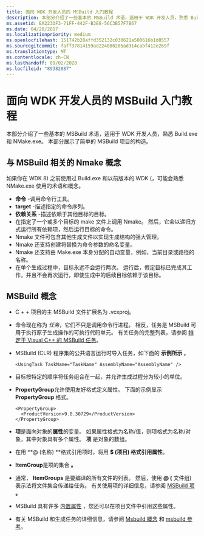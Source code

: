 ```yaml
---
title: 面向 WDK 开发人员的 MSBuild 入门教程
description: 本部分介绍了一些基本的 MSBuild 术语，适用于 WDK 开发人员，熟悉 Build.exe 和 NMake.exe。 本部分展示了简单的 MSBuild 项目的构造。
ms.assetid: EA223DF3-71FF-442F-B3E8-56C3B57F7B67
ms.date: 04/20/2017
ms.localizationpriority: medium
ms.openlocfilehash: 151742b28affd352132c030621a500616b1d8557
ms.sourcegitcommit: faff37814159ad224080205ad314cabf412e269f
ms.translationtype: MT
ms.contentlocale: zh-CN
ms.lasthandoff: 09/02/2020
ms.locfileid: "89382887"
---
```

# <a name="msbuild-primer-for-wdk-developers"></a>面向 WDK 开发人员的 MSBuild 入门教程


本部分介绍了一些基本的 MSBuild 术语，适用于 WDK 开发人员，熟悉 Build.exe 和 NMake.exe。 本部分展示了简单的 MSBuild 项目的构造。

## <a name="span-idnmake_concepts_relevant_to_msbuildspanspan-idnmake_concepts_relevant_to_msbuildspanspan-idnmake_concepts_relevant_to_msbuildspannmake-concepts-relevant-to-msbuild"></a><span id="Nmake_concepts_relevant_to_MSBuild"></span><span id="nmake_concepts_relevant_to_msbuild"></span><span id="NMAKE_CONCEPTS_RELEVANT_TO_MSBUILD"></span>与 MSBuild 相关的 Nmake 概念


如果你在 WDK 8) 之前使用过 Build.exe 和以前版本的 WDK (，可能会熟悉 NMake.exe 使用的术语和概念。

-   **命令** -调用命令行工具。
-   **target** -描述指定的命令序列。
-   **依赖关系** -描述依赖于其他目标的目标。
-   在指定了一个或多个目标的 make 文件上调用 Nmake。 然后，它会以递归方式运行所有依赖项，然后运行目标的命令。
-   Nmake 文件可包含其他生成文件以实现生成结构的强大管理。
-   Nmake 还支持创建将替换为命令参数的命名变量。
-   Nmake 还支持由 Make.exe 本身分配的自动变量，例如，当前目录或路径的名称。
-   在单个生成过程中，目标永远不会运行两次。 运行后，假定目标已完成其工作，并且不会再次运行，即使生成中的后续目标依赖于该目标。

## <a name="span-idmsbuild_concepts_spanspan-idmsbuild_concepts_spanspan-idmsbuild_concepts_spanmsbuild-concepts"></a><span id="MSBuild_concepts_"></span><span id="msbuild_concepts_"></span><span id="MSBUILD_CONCEPTS_"></span>MSBuild 概念


-   C + + 项目的主 MSBuild 文件扩展名为 .vcxproj。
-   命令现在称为 *任务*，它们不只是调用命令行进程。 相反，任务是 MSBuild 可用于执行原子生成操作的可执行代码单元。 有关任务的完整列表，请参阅 [特定于 Visual C++ 的 MSBuild 任务](/visualstudio/msbuild/msbuild-tasks-specific-to-visual-cpp)。
-   MSBuild (CLR) 程序集的公共语言运行时导入任务，如下面的 **示例所示** 。
    ```
    <UsingTask TaskName="TaskName" AssemblyName="AssemblyName" />
    ```

-   目标按特定的顺序将任务组合在一起，并允许生成过程分为较小的单位。
-   **PropertyGroup**允许使用友好格式定义属性。 下面的示例显示 **PropertyGroup** 格式。
    ```
    <PropertyGroup>
      <ProductVersion>9.0.30729</ProductVersion>
    </PropertyGroup>
    ```

-   **项**是面向对象的**属性**的变量。 如果属性格式为名称/值，则项格式为名称/对象，其中对象具有多个属性。 **项** 是对象的数组。
-   在用 **@ (名称) **格式引用项时，将用 **$ (项目) **格式引用**属性**。
-   **ItemGroup**是项的集合 **。**
-   通常， **ItemGroups** 是要编译的所有文件的列表。 然后，使用 **@ (** 文件组) 表示法将文件集合传递给任务。 有关使用项的详细信息，请参阅 [MSBuild 项](/visualstudio/msbuild/msbuild-items) **。**
-   MSBuild 具有许多 [内置属性](/visualstudio/msbuild/msbuild-reserved-and-well-known-properties) ，您还可以在项目文件中引用这些属性。
-   有关 MSBuild 和生成任务的详细信息，请参阅 [Msbuild 概念](/visualstudio/msbuild/msbuild-concepts) 和 [msbuild 参考](/visualstudio/msbuild/msbuild-reference)。

 

